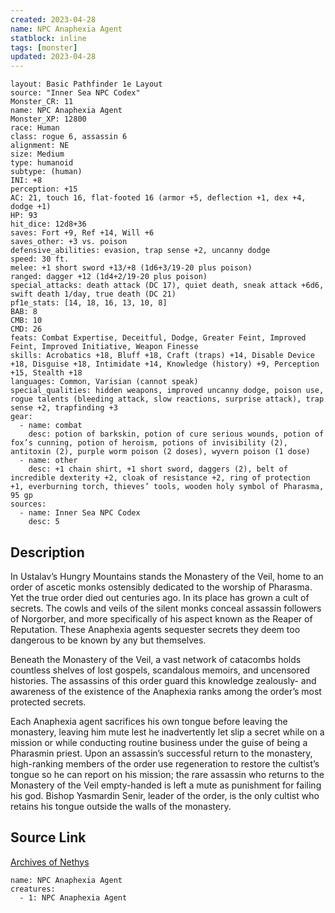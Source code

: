 ```yaml
---
created: 2023-04-28
name: NPC Anaphexia Agent
statblock: inline
tags: [monster]
updated: 2023-04-28
---
```

```statblock
layout: Basic Pathfinder 1e Layout
source: "Inner Sea NPC Codex"
Monster_CR: 11
name: NPC Anaphexia Agent
Monster_XP: 12800
race: Human
class: rogue 6, assassin 6
alignment: NE
size: Medium
type: humanoid
subtype: (human)
INI: +8
perception: +15
AC: 21, touch 16, flat-footed 16 (armor +5, deflection +1, dex +4, dodge +1)
HP: 93
hit_dice: 12d8+36
saves: Fort +9, Ref +14, Will +6
saves_other: +3 vs. poison
defensive_abilities: evasion, trap sense +2, uncanny dodge
speed: 30 ft.
melee: +1 short sword +13/+8 (1d6+3/19-20 plus poison)
ranged: dagger +12 (1d4+2/19-20 plus poison)
special_attacks: death attack (DC 17), quiet death, sneak attack +6d6, swift death 1/day, true death (DC 21)
pf1e_stats: [14, 18, 16, 13, 10, 8]
BAB: 8
CMB: 10
CMD: 26
feats: Combat Expertise, Deceitful, Dodge, Greater Feint, Improved Feint, Improved Initiative, Weapon Finesse
skills: Acrobatics +18, Bluff +18, Craft (traps) +14, Disable Device +18, Disguise +18, Intimidate +14, Knowledge (history) +9, Perception +15, Stealth +18
languages: Common, Varisian (cannot speak)
special_qualities: hidden weapons, improved uncanny dodge, poison use, rogue talents (bleeding attack, slow reactions, surprise attack), trap sense +2, trapfinding +3
gear:
  - name: combat
    desc: potion of barkskin, potion of cure serious wounds, potion of fox’s cunning, potion of heroism, potions of invisibility (2), antitoxin (2), purple worm poison (2 doses), wyvern poison (1 dose)
  - name: other
    desc: +1 chain shirt, +1 short sword, daggers (2), belt of incredible dexterity +2, cloak of resistance +2, ring of protection +1, everburning torch, thieves’ tools, wooden holy symbol of Pharasma, 95 gp
sources:
  - name: Inner Sea NPC Codex
    desc: 5
```
## Description
In Ustalav’s Hungry Mountains stands the Monastery of the Veil, home to an order of ascetic monks ostensibly dedicated to the worship of Pharasma. Yet the true order died out centuries ago. In its place has grown a cult of secrets. The cowls and veils of the silent monks conceal assassin followers of Norgorber, and more specifically of his aspect known as the Reaper of Reputation. These Anaphexia agents sequester secrets they deem too dangerous to be known by any but themselves.

Beneath the Monastery of the Veil, a vast network of catacombs holds countless shelves of lost gospels, scandalous memoirs, and uncensored histories. The assassins of this order guard this knowledge zealously- and awareness of the existence of the Anaphexia ranks among the order’s most protected secrets.

Each Anaphexia agent sacrifices his own tongue before leaving the monastery, leaving him mute lest he inadvertently let slip a secret while on a mission or while conducting routine business under the guise of being a Pharasmin priest. Upon an assassin’s successful return to the monastery, high-ranking members of the order use regeneration to restore the cultist’s tongue so he can report on his mission; the rare assassin who returns to the Monastery of the Veil empty-handed is left a mute as punishment for failing his god. Bishop Yasmardin Senir, leader of the order, is the only cultist who retains his tongue outside the walls of the monastery.
## Source Link
[Archives of Nethys](https://aonprd.com/NPCDisplay.aspx?ItemName=Anaphexia%20Agent)
```encounter-table
name: NPC Anaphexia Agent
creatures:
  - 1: NPC Anaphexia Agent
```
